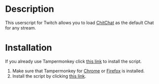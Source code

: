 # Description
This userscript for Twitch allows you to load [ChitChat](https://chitchat.ma.pe/) as the default Chat for any stream.

# Installation
If you already use Tampermonkey click [this link](https://github.com/MarcGamesons/twitch-userscript-use-chitchat/raw/master/src/update/use-chitchat.user.js) to install the script.

1. Make sure that Tampermonkey for [Chrome](https://duckduckgo.com/?q=tampermonkey+chrome+webstore) or [Firefox](https://duckduckgo.com/?q=tampermonkey+firefox+addon) is installed.
2. Install the script by clicking [this link](https://github.com/MarcGamesons/twitch-userscript-use-chitchat/raw/master/src/update/use-chitchat.user.js).
